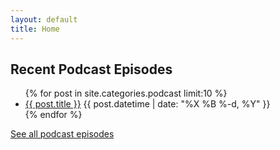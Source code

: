 ```yaml
---
layout: default
title: Home
---
```


## Recent Podcast Episodes

<ul class="posts">
  {% for post in site.categories.podcast limit:10 %}
    <li class="post">
      <a href="{{ post.url }}">{{ post.title }}</a>
      <time class="publish-date" datetime="{{ post.date | date: '%X:%F' }}">
        {{ post.datetime | date: "%X %B %-d, %Y" }}
      </time>
    </li>
  {% endfor %}
</ul>

[See all podcast episodes](/posts)
